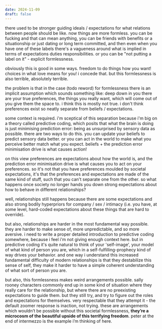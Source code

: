```yaml
---
date: 2024-11-09
draft: false
---
```

there used to be stronger guiding ideals / expectations for what relations between people should be like. now things are more formless. you can be fucking and that can mean anything, you can be friends with benefits or a situationship or just dating or long term committed, and then even when you have one of these labels there's a vagueness around what is implied in terms of expectations duties responsibilities. or you can be "not putting a label on it" - explicit formlessness.

obviously this is good in some ways. freedom to do things how you want! choices in what love means for you! i concede that. but this formlessness is also terrible, absolutely terrible.

the problem is that in the case (todo reword) for formlessness there is an implicit assumption which sounds something like: deep down in you there are your true preferences, the things you really want, which will come out of you give them the space to. i think this is mostly not true. i don't think preferences exist so neatly separate from beliefs / expectations. 

some context is required. i'm sceptical of this separation because i'm big on a theory called predictive coding, which posits that what the brain is doing is just minimising prediction error: being as unsurprised by sensory data as possible. there are two ways to do this. you can update your beliefs to predict sensory data better. or you can act in the world to make what you perceive better match what you expect. beliefs + the prediction error minimisation drive is what causes action!

on this view preferences are expectations about how the world is, and the prediction error minimisation drive is what causes you to act on your preferences. so it's not that you have preferences moulded by societal expectations, it's that the preferences and expectations are made of the same kind of stuff, such that you can't separate one from the other. so what happens once society no longer hands you down strong expectations about how to behave in different relationships? 

well, relationships still happens because there are some expectations and also strong bodily hyperpriors for company / sex / intimacy (i.e. you have, at some level, hard-coded expectations about these things that are hard to override). 

but also, relationships are harder in the most fundamental way possible. they are harder to make sense of, more unpredictable, and so more aversive. i need to write a proper detailed introduction to predictive coding somewhere, because i feel i'm not giving enough context here. but in predictive coding it's quite natural to think of your 'self-image', your model of what kind of person you are, which in a self-fulfilling-prophecy kind of way drives your behavior. and one way i understand this increased fundamental difficulty of modern relationships is that they destabilize this sense of self, they make it harder to have a simple coherent understanding of what sort of person you are.

but also, this formlessness makes weird arrangements possible. sally rooney characters commonly end up in some kind of situation where they really care for the relationship, but where there are no preexisting expectations to guide them. but they still try, and try to figure out the roles and expectations for themselves. very respectable that they attempt it - the default zoomer response is inaction, not trying. these are arrangements which wouldn’t be possible without this societal formlessness, **they’re a microcosm of the beautiful upside of this terrifying freedom**. peter at the end of intermezzo is the example i’m thinking of here.